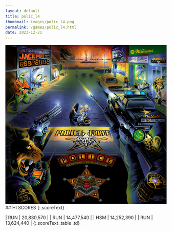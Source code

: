 ```yaml
---
layout: default
title: polic_l4
thumbnail: images/polic_l4.png
permalink: /games/polic_l4.html
date: 2023-12-21
---
```


<img src="../images/polic_l4.png" class="gameThumbnail img-fluid mx-auto align-middle">
## HI SCORES
{:.scoreText}

| RUN | 20,830,570 | 
| RUN | 14,477,540 | 
| HSM | 14,252,390 | 
| RUN | 13,624,440 | 
{:.scoreText .table .td}
